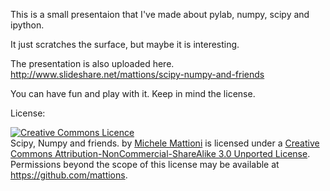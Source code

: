 

This is a small presentaion that I've made about pylab, numpy, scipy and ipython.

It just scratches the surface, but maybe it is interesting.

The presentation is also uploaded here.
http://www.slideshare.net/mattions/scipy-numpy-and-friends

You can have fun and play with it. Keep in mind the license.

License:

<a rel="license" href="http://creativecommons.org/licenses/by-nc-sa/3.0/"><img alt="Creative Commons Licence" style="border-width:0" src="http://i.creativecommons.org/l/by-nc-sa/3.0/88x31.png" /></a><br /><span xmlns:dct="http://purl.org/dc/terms/" property="dct:title">Scipy, Numpy and friends.</span> by <a xmlns:cc="http://creativecommons.org/ns#" href="http://www.slideshare.net/mattions/scipy-numpy-and-friends" property="cc:attributionName" rel="cc:attributionURL">Michele Mattioni</a> is licensed under a <a rel="license" href="http://creativecommons.org/licenses/by-nc-sa/3.0/">Creative Commons Attribution-NonCommercial-ShareAlike 3.0 Unported License</a>.<br />Permissions beyond the scope of this license may be available at <a xmlns:cc="http://creativecommons.org/ns#" href="https://github.com/mattions" rel="cc:morePermissions">https://github.com/mattions</a>.
